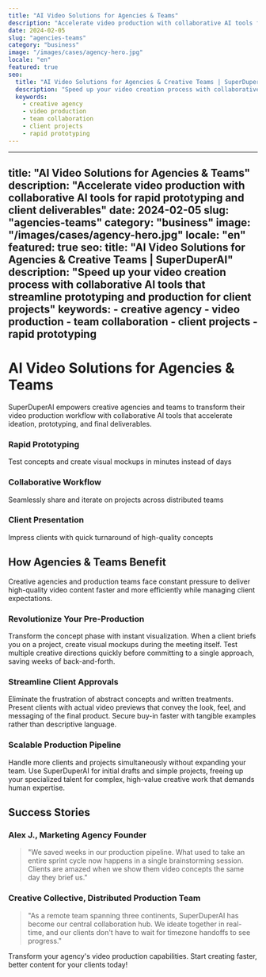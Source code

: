 ```yaml
---
title: "AI Video Solutions for Agencies & Teams"
description: "Accelerate video production with collaborative AI tools for rapid prototyping and client deliverables"
date: 2024-02-05
slug: "agencies-teams"
category: "business"
image: "/images/cases/agency-hero.jpg"
locale: "en"
featured: true
seo:
  title: "AI Video Solutions for Agencies & Creative Teams | SuperDuperAI"
  description: "Speed up your video creation process with collaborative AI tools that streamline prototyping and production for client projects"
  keywords:
    - creative agency
    - video production
    - team collaboration
    - client projects
    - rapid prototyping
---
```


---
title: "AI Video Solutions for Agencies & Teams"
description: "Accelerate video production with collaborative AI tools for rapid prototyping and client deliverables"
date: 2024-02-05
slug: "agencies-teams"
category: "business"
image: "/images/cases/agency-hero.jpg"
locale: "en"
featured: true
seo:
  title: "AI Video Solutions for Agencies & Creative Teams | SuperDuperAI"
  description: "Speed up your video creation process with collaborative AI tools that streamline prototyping and production for client projects"
  keywords:
    - creative agency
    - video production
    - team collaboration
    - client projects
    - rapid prototyping
---

# AI Video Solutions for Agencies & Teams

SuperDuperAI empowers creative agencies and teams to transform their video production workflow with collaborative AI tools that accelerate ideation, prototyping, and final deliverables.

### Rapid Prototyping

Test concepts and create visual mockups in minutes instead of days

  ### Collaborative Workflow

Seamlessly share and iterate on projects across distributed teams

  ### Client Presentation

Impress clients with quick turnaround of high-quality concepts

## How Agencies & Teams Benefit

Creative agencies and production teams face constant pressure to deliver high-quality video content faster and more efficiently while managing client expectations.

### Revolutionize Your Pre-Production

Transform the concept phase with instant visualization. When a client briefs you on a project, create visual mockups during the meeting itself. Test multiple creative directions quickly before committing to a single approach, saving weeks of back-and-forth.

### Streamline Client Approvals

Eliminate the frustration of abstract concepts and written treatments. Present clients with actual video previews that convey the look, feel, and messaging of the final product. Secure buy-in faster with tangible examples rather than descriptive language.

### Scalable Production Pipeline

Handle more clients and projects simultaneously without expanding your team. Use SuperDuperAI for initial drafts and simple projects, freeing up your specialized talent for complex, high-value creative work that demands human expertise.

## Success Stories

### Alex J., Marketing Agency Founder

> "We saved weeks in our production pipeline. What used to take an entire sprint cycle now happens in a single brainstorming session. Clients are amazed when we show them video concepts the same day they brief us."

### Creative Collective, Distributed Production Team

> "As a remote team spanning three continents, SuperDuperAI has become our central collaboration hub. We ideate together in real-time, and our clients don't have to wait for timezone handoffs to see progress."

  Transform your agency's video production capabilities. Start creating faster,
  better content for your clients today!

